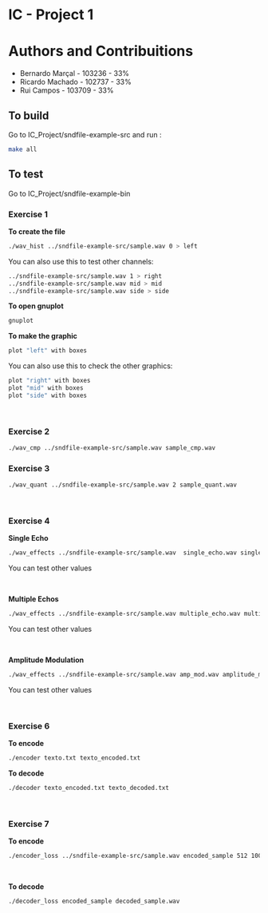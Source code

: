 # IC - Project 1

# Authors and Contribuitions
- Bernardo Marçal - 103236 - 33%
- Ricardo Machado - 102737 - 33%
- Rui Campos - 103709 - 33%

## To build

Go to IC_Project/sndfile-example-src and run :

```bash
make all
``` 
## To test

Go to IC_Project/sndfile-example-bin


### Exercise 1

**To create the file**
 
```bash
./wav_hist ../sndfile-example-src/sample.wav 0 > left
``` 
You can also use this to test other channels:

```bash
../sndfile-example-src/sample.wav 1 > right
../sndfile-example-src/sample.wav mid > mid
../sndfile-example-src/sample.wav side > side
``` 

**To open gnuplot**

```bash
gnuplot
```

**To make the graphic**

```bash
plot "left" with boxes
```

You can also use this to check the other graphics:

```bash
plot "right" with boxes
plot "mid" with boxes
plot "side" with boxes
``` 
<br>


### Exercise 2

```bash
./wav_cmp ../sndfile-example-src/sample.wav sample_cmp.wav
```

### Exercise 3

```bash
./wav_quant ../sndfile-example-src/sample.wav 2 sample_quant.wav
```

<br>

### Exercise 4

**Single Echo**
```bash
./wav_effects ../sndfile-example-src/sample.wav  single_echo.wav single_echo 4 40000
```
You can test other values

<br>

**Multiple Echos**
```bash
./wav_effects ../sndfile-example-src/sample.wav multiple_echo.wav multiple_echo 1 40000
```
You can test other values

<br>

**Amplitude Modulation**
```bash
./wav_effects ../sndfile-example-src/sample.wav amp_mod.wav amplitude_modulation 3
``` 
You can test other values

<br>

### Exercise 6

**To encode**
```bash
./encoder texto.txt texto_encoded.txt
```

**To decode**
```bash
./decoder texto_encoded.txt texto_decoded.txt
```

<br>



### Exercise 7

**To encode**
```bash
./encoder_loss ../sndfile-example-src/sample.wav encoded_sample 512 1000
```

<br>

**To decode**
```bash
./decoder_loss encoded_sample decoded_sample.wav
```
